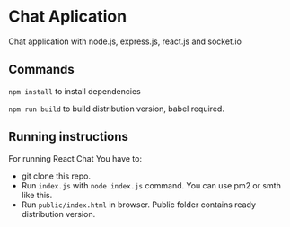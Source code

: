 # Chat Aplication

Chat application with node.js, express.js, react.js and socket.io 

## Commands

`npm install` to install dependencies

`npm run build` to build distribution version, babel required.

## Running instructions

For running React Chat You have to:
* git clone this repo.
* Run `index.js` with `node index.js` command. You can use pm2 or smth like this.
* Run `public/index.html` in browser. Public folder contains ready distribution version.

